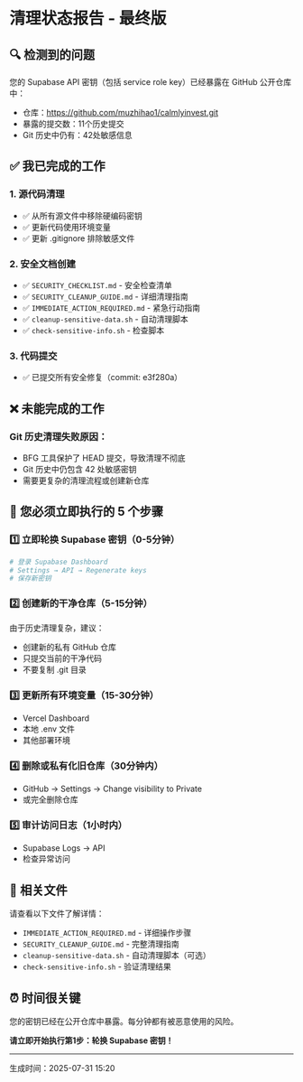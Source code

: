 # 清理状态报告 - 最终版

## 🔍 检测到的问题

您的 Supabase API 密钥（包括 service role key）已经暴露在 GitHub 公开仓库中：
- 仓库：https://github.com/muzhihao1/calmlyinvest.git  
- 暴露的提交数：11个历史提交
- Git 历史中仍有：42处敏感信息

## ✅ 我已完成的工作

### 1. 源代码清理
- ✅ 从所有源文件中移除硬编码密钥
- ✅ 更新代码使用环境变量
- ✅ 更新 .gitignore 排除敏感文件

### 2. 安全文档创建
- ✅ `SECURITY_CHECKLIST.md` - 安全检查清单
- ✅ `SECURITY_CLEANUP_GUIDE.md` - 详细清理指南  
- ✅ `IMMEDIATE_ACTION_REQUIRED.md` - 紧急行动指南
- ✅ `cleanup-sensitive-data.sh` - 自动清理脚本
- ✅ `check-sensitive-info.sh` - 检查脚本

### 3. 代码提交
- ✅ 已提交所有安全修复（commit: e3f280a）

## ❌ 未能完成的工作

### Git 历史清理失败原因：
- BFG 工具保护了 HEAD 提交，导致清理不彻底
- Git 历史中仍包含 42 处敏感密钥
- 需要更复杂的清理流程或创建新仓库

## 🚨 您必须立即执行的 5 个步骤

### 1️⃣ 立即轮换 Supabase 密钥（0-5分钟）
```bash
# 登录 Supabase Dashboard
# Settings → API → Regenerate keys
# 保存新密钥
```

### 2️⃣ 创建新的干净仓库（5-15分钟）
由于历史清理复杂，建议：
- 创建新的私有 GitHub 仓库
- 只提交当前的干净代码
- 不要复制 .git 目录

### 3️⃣ 更新所有环境变量（15-30分钟）
- Vercel Dashboard
- 本地 .env 文件
- 其他部署环境

### 4️⃣ 删除或私有化旧仓库（30分钟内）
- GitHub → Settings → Change visibility to Private
- 或完全删除仓库

### 5️⃣ 审计访问日志（1小时内）
- Supabase Logs → API
- 检查异常访问

## 📁 相关文件

请查看以下文件了解详情：
- `IMMEDIATE_ACTION_REQUIRED.md` - 详细操作步骤
- `SECURITY_CLEANUP_GUIDE.md` - 完整清理指南
- `cleanup-sensitive-data.sh` - 自动清理脚本（可选）
- `check-sensitive-info.sh` - 验证清理结果

## ⏰ 时间很关键

您的密钥已经在公开仓库中暴露。每分钟都有被恶意使用的风险。

**请立即开始执行第1步：轮换 Supabase 密钥！**

---
生成时间：2025-07-31 15:20